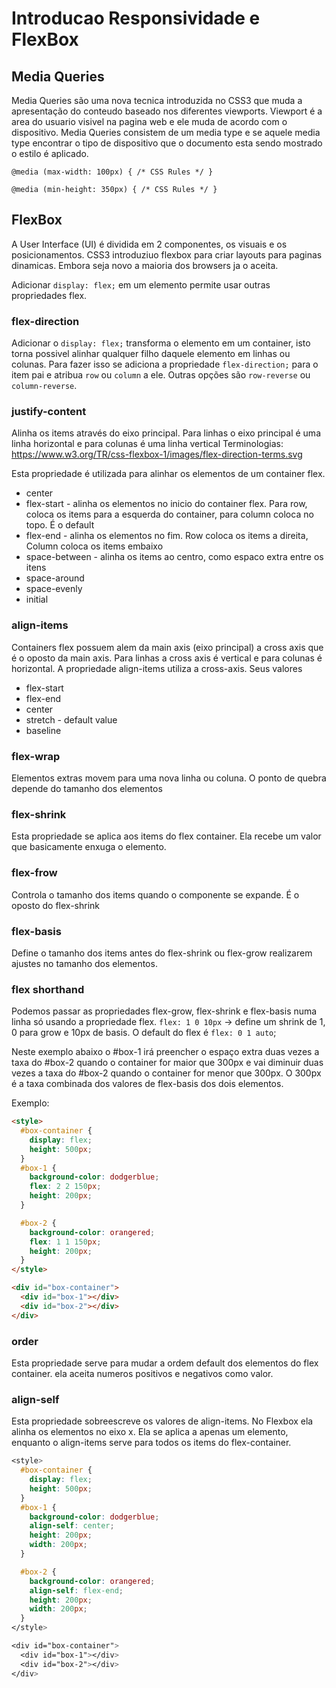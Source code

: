 # Introducao Responsividade e FlexBox

## Media Queries

Media Queries são uma nova tecnica introduzida no CSS3 que muda a apresentação do conteudo baseado nos diferentes viewports. Viewport é a area do usuario visivel na pagina web e ele muda de acordo com o dispositivo.
Media Queries consistem de um media type e se aquele media type encontrar o tipo de dispositivo que o documento esta sendo mostrado o estilo é aplicado.

`@media (max-width: 100px) { /* CSS Rules */ }`

`@media (min-height: 350px) { /* CSS Rules */ }`

## FlexBox

A User Interface (UI) é dividida em 2 componentes, os visuais e os posicionamentos. CSS3 introduziuo flexbox para criar layouts para paginas dinamicas. Embora seja novo a maioria dos browsers ja o aceita.

Adicionar `display: flex;` em um elemento permite usar outras propriedades flex.

### flex-direction

Adicionar o `display: flex;` transforma o elemento em um container, isto torna possivel alinhar qualquer filho daquele elemento em linhas ou colunas. Para fazer isso se adiciona a propriedade `flex-direction;` para o item pai e atribua `row` ou `column` a ele.
Outras opções são `row-reverse` ou `column-reverse`.

### justify-content

Alinha os items através do eixo principal. Para linhas o eixo principal é uma linha horizontal e para colunas é uma linha vertical
Terminologias: https://www.w3.org/TR/css-flexbox-1/images/flex-direction-terms.svg

Esta propriedade é utilizada para alinhar os elementos de um container flex.

- center
- flex-start - alinha os elementos no inicio do container flex. Para row, coloca os items para a esquerda do container, para column coloca no topo. É o default
- flex-end - alinha os elementos no fim. Row coloca os items a direita, Column coloca os items embaixo
- space-between - alinha os items ao centro, como espaco extra entre os itens
- space-around
- space-evenly
- initial

### align-items

Containers flex possuem alem da main axis (eixo principal) a cross axis que é o oposto da main axis. Para linhas a cross axis é vertical e para colunas é horizontal.
A propriedade align-items utiliza a cross-axis. Seus valores

- flex-start
- flex-end
- center
- stretch - default value
- baseline

### flex-wrap

Elementos extras movem para uma nova linha ou coluna. O ponto de quebra depende do tamanho dos elementos

### flex-shrink

Esta propriedade se aplica aos items do flex container. Ela recebe um valor que basicamente enxuga o elemento.

### flex-frow

Controla o tamanho dos items quando o componente se expande. É o oposto do flex-shrink

### flex-basis

Define o tamanho dos items antes do flex-shrink ou flex-grow realizarem ajustes no tamanho dos elementos.

### flex shorthand

Podemos passar as propriedades flex-grow, flex-shrink e flex-basis numa linha só usando a propriedade flex.
`flex: 1 0 10px` -> define um shrink de 1, 0 para grow e 10px de basis.
O default do flex é `flex: 0 1 auto`;

Neste exemplo abaixo o #box-1 irá preencher o espaço extra duas vezes a taxa do #box-2 quando o container for maior que 300px e vai diminuir duas vezes a taxa do #box-2 quando o container for menor que 300px. O 300px é a taxa combinada dos valores de flex-basis dos dois elementos.

Exemplo:

```html
<style>
  #box-container {
    display: flex;
    height: 500px;
  }
  #box-1 {
    background-color: dodgerblue;
    flex: 2 2 150px;
    height: 200px;
  }

  #box-2 {
    background-color: orangered;
    flex: 1 1 150px;
    height: 200px;
  }
</style>

<div id="box-container">
  <div id="box-1"></div>
  <div id="box-2"></div>
</div>
```

### order

Esta propriedade serve para mudar a ordem default dos elementos do flex container. ela aceita numeros positivos e negativos como valor.

### align-self

Esta propriedade sobreescreve os valores de align-items. No Flexbox ela alinha os elementos no eixo x.
Ela se aplica a apenas um elemento, enquanto o align-items serve para todos os items do flex-container.

```css
<style>
  #box-container {
    display: flex;
    height: 500px;
  }
  #box-1 {
    background-color: dodgerblue;
    align-self: center;
    height: 200px;
    width: 200px;
  }

  #box-2 {
    background-color: orangered;
    align-self: flex-end;
    height: 200px;
    width: 200px;
  }
</style>

<div id="box-container">
  <div id="box-1"></div>
  <div id="box-2"></div>
</div>
```
